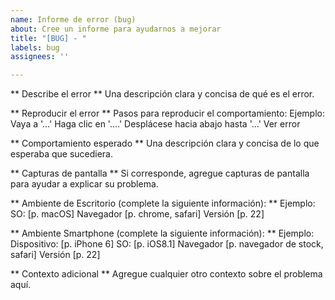 ```yaml
---
name: Informe de error (bug)
about: Cree un informe para ayudarnos a mejorar
title: "[BUG] - "
labels: bug
assignees: ''

---
```


** Describe el error **
Una descripción clara y concisa de qué es el error.

** Reproducir el error **
Pasos para reproducir el comportamiento: Ejemplo:
Vaya a '...'
Haga clic en '....'
Desplácese hacia abajo hasta '...'
Ver error

** Comportamiento esperado **
Una descripción clara y concisa de lo que esperaba que sucediera.

** Capturas de pantalla **
Si corresponde, agregue capturas de pantalla para ayudar a explicar su problema.

** Ambiente de Escritorio (complete la siguiente información): **
Ejemplo:
SO: [p. macOS]
Navegador [p. chrome, safari]
Versión [p. 22]

** Ambiente Smartphone (complete la siguiente información): **
Ejemplo:
Dispositivo: [p. iPhone 6]
SO: [p. iOS8.1]
Navegador [p. navegador de stock, safari]
Versión [p. 22]

** Contexto adicional **
Agregue cualquier otro contexto sobre el problema aquí.
